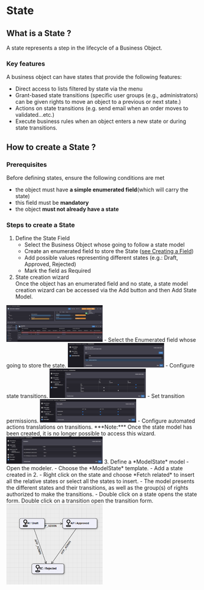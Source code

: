 # State

## What is a State ? 
A state represents a step in the lifecycle of a Business Object. 

### Key features
A business object can have states that provide the following features:   
- Direct access to lists filtered by state via the menu    
- Grant-based state transitions (specific user groups (e.g., administrators) can be given rights to move an object to a previous or next state.)  
- Actions on state transitions (e.g. send email when an order moves to validated...etc.)    
- Execute business rules when an object enters a new state or during state transitions.  

## How to create a State ? 

### Prerequisites  
Before defining states, ensure the following conditions are met  
- the object must have **a simple enumerated field**(which will carry the state)
- this field must be **mandatory**
- the object **must not already have a state**

### Steps to create a State 

1. Define the State Field  
   - Select the Business Object whose going to follow a state model  
   - Create an enumerated field to store the State ([see Creating a Field](/lesson/tutorial/getting-started/attribute))  
   - Add possible values representing different states (e.g.: Draft, Approved, Rejected)   
   - Mark the field as Required  
2. State creation wizard  
 Once the object has an enumerated field and no state, a state model creation wizard can be accessed via the Add button and then Add State Model.  
 <img src="state1.png" alt="State" width="50%">    
   - Select the Enumerated field whose going to store the state.  
   <img src="state2.png" alt="State" width="50%">  
   - Configure state transitions.  
   <img src="state3.png" alt="State" width="50%">  
   - Set transition permissions.  
   <img src="state4.png" alt="State" width="50%">    
   - Configure automated actions translations on transitions.    
   ***Note:*** Once the state model has been created, it is no longer possible to access this wizard.  
   <img src="state5.png" alt="State" width="50%">  
3. Define a *ModelState* model  
   - Open the modeler.  
   - Choose the *ModelState* template.    
   - Add a state created in 2.  
   - Right click on the state and choose *Fetch related* to insert all the relative states or select all the states to insert.  
   - The model presents the different states and their transitions, as well as the group(s) of rights authorized to make the transitions.   
   - Double click on a state opens the state form.  Double click on a transition open the transition form.   
   <img src="state6.png" alt="State" width="50%">    
